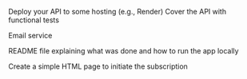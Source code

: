 Deploy your API to some hosting (e.g., Render)
Cover the API with functional tests

Email service

README file explaining what was done and how to run the app locally

Create a simple HTML page to initiate the subscription
